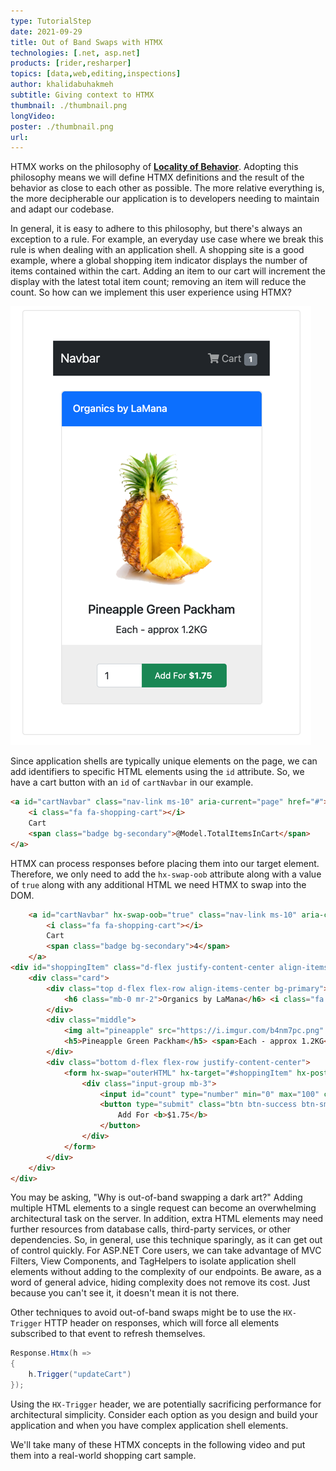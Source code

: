 ```yaml
---
type: TutorialStep
date: 2021-09-29
title: Out of Band Swaps with HTMX
technologies: [.net, asp.net]
products: [rider,resharper]
topics: [data,web,editing,inspections]
author: khalidabuhakmeh
subtitle: Giving context to HTMX
thumbnail: ./thumbnail.png
longVideo:
poster: ./thumbnail.png
url:
---
```


HTMX works on the philosophy of **[Locality of Behavior](https://htmx.org/essays/locality-of-behaviour/)**. Adopting this philosophy means we will define HTMX definitions and the result of the behavior as close to each other as possible. The more relative everything is, the more decipherable our application is to developers needing to maintain and adapt our codebase.

In general, it is easy to adhere to this philosophy, but there's always an exception to a rule. For example, an everyday use case where we break this rule is when dealing with an application shell. A shopping site is a good example, where a global shopping item indicator displays the number of items contained within the cart. Adding an item to our cart will increment the display with the latest total item count; removing an item will reduce the count. So how can we implement this user experience using HTMX?

![Shopping cart example](img.png)

Since application shells are typically unique elements on the page, we can add identifiers to specific HTML elements using the `id` attribute. So, we have a cart button with an `id` of `cartNavbar` in our example.

```html
<a id="cartNavbar" class="nav-link ms-10" aria-current="page" href="#">
    <i class="fa fa-shopping-cart"></i>
    Cart
    <span class="badge bg-secondary">@Model.TotalItemsInCart</span>
</a>
```

HTMX can process responses before placing them into our target element. Therefore, we only need to add the `hx-swap-oob` attribute along with a value of `true` along with any additional HTML we need HTMX to swap into the DOM.

```html
    <a id="cartNavbar" hx-swap-oob="true" class="nav-link ms-10" aria-current="page" href="#">
        <i class="fa fa-shopping-cart"></i>
        Cart
        <span class="badge bg-secondary">4</span>
    </a>
<div id="shoppingItem" class="d-flex justify-content-center align-items-center container px-2 mt-4">
    <div class="card">
        <div class="top d-flex flex-row align-items-center bg-primary">
            <h6 class="mb-0 mr-2">Organics by LaMana</h6> <i class="fa fa-opencart"></i>
        </div>
        <div class="middle">
            <img alt="pineapple" src="https://i.imgur.com/b4nm7pc.png" width="300" class="mt-3">
            <h5>Pineapple Green Packham</h5> <span>Each - approx 1.2KG</span>
        </div>
        <div class="bottom d-flex flex-row justify-content-center">
            <form hx-swap="outerHTML" hx-target="#shoppingItem" hx-post="/examples/13-out-of-band-swaps?handler=AddToCart">
                <div class="input-group mb-3">
                    <input id="count" type="number" min="0" max="100" class="form-control" name="count" value="4">
                    <button type="submit" class="btn btn-success btn-sm add">
                        Add For <b>$1.75</b>
                    </button>
                </div>
            </form>
        </div>
    </div>
</div>
```

You may be asking, "Why is out-of-band swapping a dark art?" Adding multiple HTML elements to a single request can become an overwhelming architectural task on the server. In addition, extra HTML elements may need further resources from database calls, third-party services, or other dependencies. So, in general, use this technique sparingly, as it can get out of control quickly. For ASP.NET Core users, we can take advantage of MVC Filters, View Components, and TagHelpers to isolate application shell elements without adding to the complexity of our endpoints. Be aware, as a word of general advice, hiding complexity does not remove its cost. Just because you can't see it, it doesn't mean it is not there.

Other techniques to avoid out-of-band swaps might be to use the `HX-Trigger` HTTP header on responses, which will force all elements subscribed to that event to refresh themselves.

```c#
Response.Htmx(h =>
{
    h.Trigger("updateCart")
});
```

Using the `HX-Trigger` header, we are potentially sacrificing performance for architectural simplicity. Consider each option as you design and build your application and when you have complex application shell elements.

We'll take many of these HTMX concepts in the following video and put them into a real-world shopping cart sample.